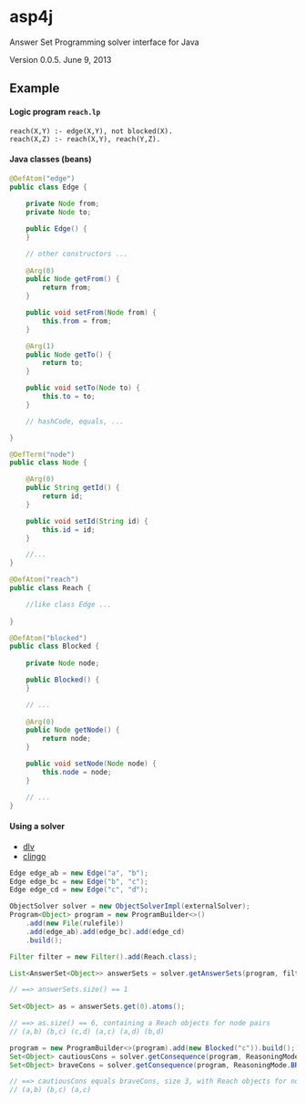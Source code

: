 # asp4j

Answer Set Programming solver interface for Java

Version 0.0.5. June 9, 2013

## Example

#### Logic program `reach.lp`

    reach(X,Y) :- edge(X,Y), not blocked(X).
    reach(X,Z) :- reach(X,Y), reach(Y,Z).

#### Java classes (beans)
  
```java
@DefAtom("edge")
public class Edge {
    
    private Node from;
    private Node to;

    public Edge() {
    }

    // other constructors ...
    
    @Arg(0)
    public Node getFrom() {
        return from;
    }

    public void setFrom(Node from) {
        this.from = from;
    }

    @Arg(1)
    public Node getTo() {
        return to;
    }

    public void setTo(Node to) {
        this.to = to;
    }

    // hashCode, equals, ...

}

@DefTerm("node")
public class Node {

    @Arg(0)
    public String getId() {
        return id;
    }

    public void setId(String id) {
        this.id = id;
    }

    //...
}

@DefAtom("reach")
public class Reach {

    //like class Edge ...
    
}

@DefAtom("blocked")
public class Blocked {
    
    private Node node;

    public Blocked() {
    }

    // ...
    
    @Arg(0)
    public Node getNode() {
        return node;
    }

    public void setNode(Node node) {
        this.node = node;
    }

    // ...
}


```

#### Using a solver

- [dlv](http://www.dlvsystem.com/)
- [clingo](http://potassco.sourceforge.net/)

```java
Edge edge_ab = new Edge("a", "b");
Edge edge_bc = new Edge("b", "c");
Edge edge_cd = new Edge("c", "d");

ObjectSolver solver = new ObjectSolverImpl(externalSolver);
Program<Object> program = new ProgramBuilder<>()
    .add(new File(rulefile))
    .add(edge_ab).add(edge_bc).add(edge_cd)
    .build();

Filter filter = new Filter().add(Reach.class);

List<AnswerSet<Object>> answerSets = solver.getAnswerSets(program, filter);

// ==> answerSets.size() == 1
        
Set<Object> as = answerSets.get(0).atoms();

// ==> as.size() == 6, containing a Reach objects for node pairs
// (a,b) (b,c) (c,d) (a,c) (a,d) (b,d)

program = new ProgramBuilder<>(program).add(new Blocked("c")).build();
Set<Object> cautiousCons = solver.getConsequence(program, ReasoningMode.CAUTIOUS, filter);
Set<Object> braveCons = solver.getConsequence(program, ReasoningMode.BRAVE, filter);

// ==> cautiousCons equals braveCons, size 3, with Reach objects for node pairs
// (a,b) (b,c) (a,c)
```
